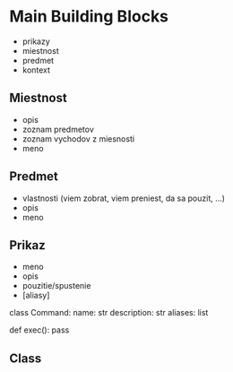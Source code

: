 # Main Building Blocks

* prikazy
* miestnost
* predmet
* kontext


## Miestnost

* opis
* zoznam predmetov
* zoznam vychodov z miesnosti
* meno


## Predmet

* vlastnosti (viem zobrat, viem preniest, da sa pouzit, ...)
* opis
* meno


## Prikaz

* meno
* opis
* pouzitie/spustenie
* [aliasy]

class Command:
   name: str
   description: str
   aliases: list

   def exec():
      pass



## Class

